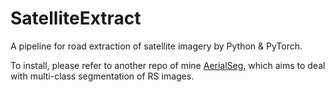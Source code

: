 # SatelliteExtract
A pipeline for road extraction of satellite imagery by Python &amp; PyTorch.

To install, please refer to another repo of mine [AerialSeg](https://github.com/QT-Zhu/AerialSeg), which aims to deal with multi-class segmentation of RS images.

